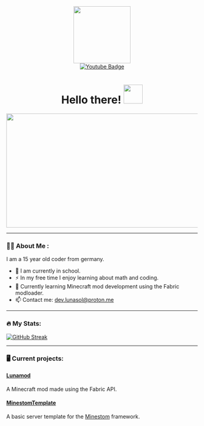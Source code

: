 <div align="center">
  <div id="header">
    <img src="https://media.giphy.com/media/Uaxj062PavgqZRhVkS/giphy.gif" width=150>
  </div>
  <div id="badges">
    <a href="https://www.youtube.com/channel/UCXzBUgc-ph7VZxq_H59NMyQ">
      <img src="https://img.shields.io/badge/YouTube-red?logo=youtube&logocolor=YouTube-red&style=for-the-badge" alt="Youtube Badge">
    </a>
  </div>
    <img src="https://komarev.com/ghpvc/?username=lunasoldev&style=flat-square&color=blue" alt=""/>
  <h1>
    Hello there!
    <img src="https://media.giphy.com/media/v1.Y2lkPTc5MGI3NjExeGtzcXdwYmpibDlmdHluam5yaGk1dXd5OWw4cG8wM2ptdmF2NzV2bCZlcD12MV9pbnRlcm5hbF9naWZfYnlfaWQmY3Q9cw/pr1dbVONbGeVvSiECh/giphy.gif" width="50px"/>
  </h1>
</div>


<div align="center">
  <img src="https://media.giphy.com/media/v1.Y2lkPTc5MGI3NjExNThvdjgxb21oZHYxZTg3bG9iOGE1eTVtYTFvNnN2aGE2NnRreDd3byZlcD12MV9pbnRlcm5hbF9naWZfYnlfaWQmY3Q9Zw/ko7twHhomhk8E/giphy.gif" width="600" height="300"/>
</div>

--- 
### 👩‍💻 About Me :
I am a 15 year old coder from germany.

- 🎒 I am currently in school.
- ⚡ In my free time I enjoy learning about math and coding.
- 🌱 Currently learning Minecraft mod development using the Fabric modloader.
- 📫 Contact me: dev.lunasol@proton.me
  
--- 
### 🔥 My Stats:
[![GitHub Streak](https://github-readme-streak-stats.herokuapp.com?user=lunasoldev&theme=dark&hide_border=true)](https://git.io/streak-stats)

--- 
### 🖥️ Current projects:

#### [Lunamod](https://github.com/lunasoldev/lunamod)
A Minecraft mod made using the Fabric API.

#### [MinestomTemplate](https://github.com/astrosquared/minestomtemplate)
A basic server template for the [Minestom](https://github.com/minestom/minestom) framework.
